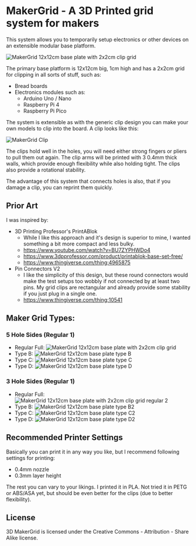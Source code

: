 # MakerGrid - A 3D Printed grid system for makers

This system allows you to temporarily setup electronics or other
devices on an extensible modular base platform.

![MakerGrid 12x12cm base plate with 2x2cm clip grid](res/maker_grid_2cm.png)

The primary base platform
is 12x12cm big, 1cm high and has a 2x2cm grid for clipping in all sorts of stuff,
such as:

- Bread boards
- Electronics modules such as:
  - Arduino Uno / Nano
  - Raspberry Pi 4
  - Raspberry Pi Pico

The system is extensible as with the generic clip design you can make
your own models to clip into the board. A clip looks like this:

![MakerGrid Clip](res/clip_10mm.png)

The clips hold well in the holes, you will need either strong fingers or
pliers to pull them out again. The clip arms will be printed with 3 0.4mm thick
walls, which provide enough flexibility while also holding tight.
The clips also provide a rotational stability.

The advantage of this system that connects holes is also,
that if you damage a clip, you can reprint them quickly.

## Prior Art

I was inspired by:

- 3D Printing Professor's PrintABlok
  - While I like this approach and it's design is superior to mine, I wanted
    something a bit more compact and less bulky.
  - https://www.youtube.com/watch?v=BU7ZYPHWDo4
  - https://www.3dpprofessor.com/product/printablok-base-set-free/
  - https://www.thingiverse.com/thing:4965875
- Pin Connectors V2
  - I like the simplicity of this design, but these round connectors
    would make the test setups too wobbly if not connected by at least two
    pins. My grid clips are rectangular and already provide some stability
    if you just plug in a single one.
  - https://www.thingiverse.com/thing:10541

## Maker Grid Types:

### 5 Hole Sides (Regular 1)

- Regular Full:
![MakerGrid 12x12cm base plate with 2x2cm clip grid](res/maker_grid_2cm.png)
- Type B:
![MakerGrid 12x12cm base plate type B](res/maker_grid_2cm_type_b.png)
- Type C:
![MakerGrid 12x12cm base plate type C](res/maker_grid_2cm_type_c.png)
- Type D:
![MakerGrid 12x12cm base plate type D](res/maker_grid_2cm_type_d.png)

### 3 Hole Sides (Regular 1)

- Regular Full:
![MakerGrid 12x12cm base plate with 2x2cm clip grid regular 2](res/maker_grid_2cm_r2.png)
- Type B:
![MakerGrid 12x12cm base plate type B2](res/maker_grid_2cm_type_b2.png)
- Type C:
![MakerGrid 12x12cm base plate type C2](res/maker_grid_2cm_type_c2.png)
- Type D:
![MakerGrid 12x12cm base plate type D2](res/maker_grid_2cm_type_d2.png)

## Recommended Printer Settings

Basically you can print it in any way you like, but I recommend
following settings for printing:

- 0.4mm nozzle
- 0.3mm layer height

The rest you can vary to your likings. I printed it in PLA. Not tried
it in PETG or ABS/ASA yet, but should be even better for the clips (due to
better flexibility).

## License

3D MakerGrid is licensed under the
Creative Commons - Attribution - Share Alike
license.
